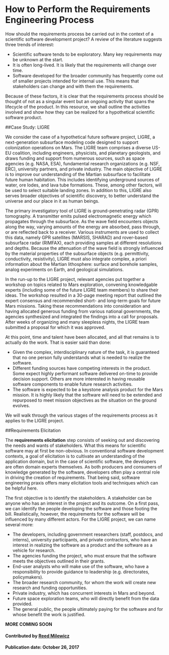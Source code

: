 # How to Perform the Requirements Engineering Process

How should the requirements process be carried out in the context of a scientific software development project? A review of the literature suggests three trends of interest:

- Scientific software tends to be exploratory. Many key requirements may be unknown at the start.
- It is often long-lived. It is likely that the requirements will change over time. 
- Software developed for the broader community has frequently come out of smaller projects intended for internal use. This means that stakeholders can change and with them the requirements. 

Because of these factors, it is clear that the requirements process should be thought of not as a singular event but an ongoing activity that spans the lifecycle of the product. In this resource, we shall outline the activities involved and show how they can be realized for a hypothetical scientific software product.

##Case Study: LIGRE

We consider the case of a hypothetical future software project, LIGRE, a next-generation subsurface modeling code designed to support colonization operations on Mars. The LIGRE team comprises a diverse US-EU coalition, including engineers, physicists, and planetary geologists, and draws funding and support from numerous sources, such as space agencies (e.g. NASA, ESA), fundamental research organizations (e.g. NSF, ERC), university partners, and private industry. The main objective of LIGRE is to improve our understanding of the Martian subsurface to facilitate future human habitation. This includes identifying underground sources of water, ore lodes, and lava tube formations. These, among other factors, will be used to select suitable landing zones. In addition to this, LIGRE also serves broader objectives of scientific discovery, to better understand the universe and our place in it as human beings.

The primary investigatory tool of LIGRE is ground-penetrating radar (GPR) tomography. A transmitter emits pulsed electromagnetic energy which propagates through the subsurface. As the wave field encounters objects along the way, varying amounts of the energy are absorbed, pass through, or are reflected back to a receiver. Various instruments are used to collect this data, namely GPR satellites (MARSIS, SHARAD) and rover-based subsurface radar (RIMFAX), each providing samples at different resolutions and depths. Because the attenuation of the wave field is strongly influenced by the material properties of the subsurface objects (e.g. permittivity, conductivity, resistivity), LIGRE must also integrate complex, a priori information about the Martian lithosphere: surface and borehole samples, analog experiments on Earth, and geological simulations. 

In the run-up to the LIGRE project, relevant agencies put together a workshop on topics related to Mars exploration, convening knowledgable experts (including some of the future LIGRE team members) to share their ideas. The workshop resulted in a 30-page meeting report that outlined the expert consensus and recommended short- and long-term goals for future Mars missions. Taking these recommendations into consideration and having allocated generous funding from various national governments, the agencies synthesized and integrated the findings into a call for proposals. After weeks of organizing and many sleepless nights, the LIGRE team submitted a proposal for which it was approved.

At this point, time and talent have been allocated, and all that remains is to actually do the work. That is easier said than done:

- Given the complex, interdisciplinary nature of the task, it is guaranteed that no one person fully understands what is needed to realize the software. 
- Different funding sources have competing interests in the product. Some expect highly performant software delivered on-time to provide decision support. Others are more interested in having reusable software components to enable future research activities.
- The software is expected to be a keystone analysis product for the Mars mission. It is highly likely that the software will need to be extended and repurposed to meet mission objectives as the situation on the ground evolves.

We will walk through the various stages of the requirements process as it applies to the LIGRE project.

##Requirements Elicitation

The **requirements elicitation** step consists of seeking out and discovering the needs and wants of stakeholders. What this means for scientific software may at first be non-obvious. In conventional software development contexts, a goal of elicitation is to cultivate an understanding of the application domain, but in the case of scientific software, the developers are often domain experts themselves. As both producers and consumers of knowledge generated by the software, developers often play a central role in driving the creation of requirements. That being said, software engineering praxis offers many elicitation tools and techniques which can be helpful here.

The first objective is to identify the stakeholders. A stakeholder can be anyone who has an interest in the project and its outcome. On a first pass, we can identify the people developing the software and those footing the bill. Realistically, however, the requirements for the software will be influenced by many different actors. For the LIGRE project, we can name several more:

- The developers, including government researchers (staff, postdocs, and interns), university participants, and private contractors, who have an interest in realizing the software as a product and the software as a vehicle for research.
- The agencies funding the project, who must ensure that the software meets the objectives outlined in their grants. 
- End-user analysts who will make use of the software, who have a responsibility to provide guidance to leadership (e.g. directorates, policymakers).
- The broader research community, for whom the work will create new research and funding opportunities.
- Private industry, which has concurrent interests in Mars and beyond.
- Future space exploration teams, who will directly benefit from the data provided. 
- The general public, the people ultimately paying for the software and for whose benefit the work is justified.

**MORE COMING SOON**



#### Contributed by [Reed Milewicz](https://github.com/rmmilewi)

#### Publication date: October 26, 2017

<!---
Publish: no
Categories: Collaboration, Planning
Topics: requirements
Tags: requirements
Level: 2
Prerequisites: WhatIsRequirementsEngineering.md
Aggregate: none

% LCM: Temporarily change to level 2, reconsider later for aggregate WhatIs content for requirements (and howto tag)
% LCM: Temporarily unpublish, in order to get PSIP poster screenshot
--->
